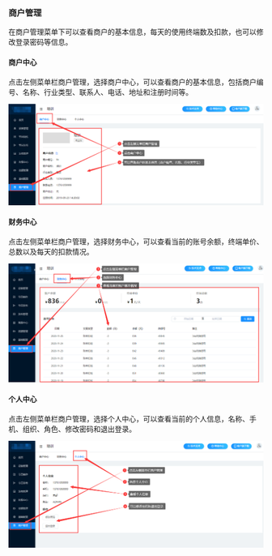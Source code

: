 ### 商户管理

在商户管理菜单下可以查看商户的基本信息，每天的使用终端数及扣款，也可以修改登录密码等信息。

#### 商户中心

点击左侧菜单栏商户管理，选择商户中心，可以查看商户的基本信息，包括商户编号、名称、行业类型、联系人、电话、地址和注册时间等。

![avatar](../images/terminal/31.png)

#### 财务中心

点击左侧菜单栏商户管理，选择财务中心，可以查看当前的账号余额，终端单价、总数以及每天的扣款情况。

![avatar](../images/terminal/32.png)

#### 个人中心

点击左侧菜单栏商户管理，选择个人中心，可以查看当前的个人信息，名称、手机、组织、角色、修改密码和退出登录。

![avatar](../images/terminal/33.png)
